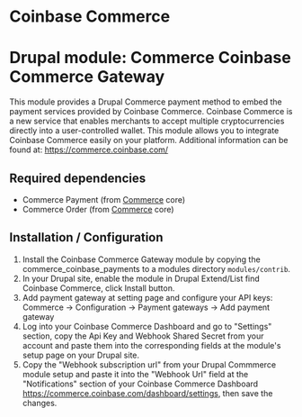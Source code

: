 Coinbase Commerce
=====================

# Drupal module: Commerce Coinbase Commerce Gateway
This module provides a Drupal Commerce payment method to embed the payment services provided by Coinbase Commerce.
Coinbase Commerce is a new service that enables merchants to accept multiple cryptocurrencies directly into a user-controlled wallet.
This module allows you to integrate Coinbase Commerce easily on your platform.
Additional information can be found at:
https://commerce.coinbase.com/

## Required dependencies

- Commerce Payment (from [Commerce](http://drupal.org/project/commerce) core)
- Commerce Order (from [Commerce](http://drupal.org/project/commerce) core)

## Installation / Configuration

1. Install the Coinbase Commerce Gateway module by copying the commerce_coinbase_payments to a modules directory `modules/contrib`.
2. In your Drupal site, enable the module in Drupal Extend/List find Coinbase Commerce, click Install button.
3. Add payment gateway at setting page and configure your API keys:
   Commerce -> Configuration -> Payment gateways -> Add payment gateway
4. Log into your Coinbase Commerce Dashboard and go to "Settings" section, copy the Api Key and Webhook Shared Secret from your account and paste them into the corresponding fields at the module's setup page on your Drupal site.
5. Copy the "Webhook subscription url" from your Drupal Commmerce module setup and paste it into the "Webhook Url" field at the "Notifications" section of your Coinbase Commerce Dashboard https://commerce.coinbase.com/dashboard/settings, then save the changes.
